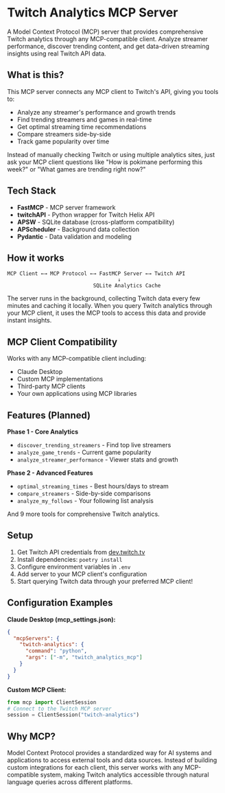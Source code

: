 # Twitch Analytics MCP Server

A Model Context Protocol (MCP) server that provides comprehensive Twitch analytics through any MCP-compatible client. Analyze streamer performance, discover trending content, and get data-driven streaming insights using real Twitch API data.

## What is this?

This MCP server connects any MCP client to Twitch's API, giving you tools to:

- Analyze any streamer's performance and growth trends
- Find trending streamers and games in real-time
- Get optimal streaming time recommendations
- Compare streamers side-by-side
- Track game popularity over time

Instead of manually checking Twitch or using multiple analytics sites, just ask your MCP client questions like "How is pokimane performing this week?" or "What games are trending right now?"

## Tech Stack

- **FastMCP** - MCP server framework
- **twitchAPI** - Python wrapper for Twitch Helix API
- **APSW** - SQLite database (cross-platform compatibility)
- **APScheduler** - Background data collection
- **Pydantic** - Data validation and modeling

## How it works

```
MCP Client ←→ MCP Protocol ←→ FastMCP Server ←→ Twitch API
                                    ↓
                            SQLite Analytics Cache
```

The server runs in the background, collecting Twitch data every few minutes and caching it locally. When you query Twitch analytics through your MCP client, it uses the MCP tools to access this data and provide instant insights.

## MCP Client Compatibility

Works with any MCP-compatible client including:

- Claude Desktop
- Custom MCP implementations
- Third-party MCP clients
- Your own applications using MCP libraries

## Features (Planned)

**Phase 1 - Core Analytics**

- `discover_trending_streamers` - Find top live streamers
- `analyze_game_trends` - Current game popularity
- `analyze_streamer_performance` - Viewer stats and growth

**Phase 2 - Advanced Features**

- `optimal_streaming_times` - Best hours/days to stream
- `compare_streamers` - Side-by-side comparisons
- `analyze_my_follows` - Your following list analysis

And 9 more tools for comprehensive Twitch analytics.

## Setup

1. Get Twitch API credentials from [dev.twitch.tv](https://dev.twitch.tv/)
2. Install dependencies: `poetry install`
3. Configure environment variables in `.env`
4. Add server to your MCP client's configuration
5. Start querying Twitch data through your preferred MCP client!

## Configuration Examples

**Claude Desktop (mcp_settings.json):**

```json
{
  "mcpServers": {
    "twitch-analytics": {
      "command": "python",
      "args": ["-m", "twitch_analytics_mcp"]
    }
  }
}
```

**Custom MCP Client:**

```python
from mcp import ClientSession
# Connect to the Twitch MCP server
session = ClientSession("twitch-analytics")
```

## Why MCP?

Model Context Protocol provides a standardized way for AI systems and applications to access external tools and data sources. Instead of building custom integrations for each client, this server works with any MCP-compatible system, making Twitch analytics accessible through natural language queries across different platforms.

